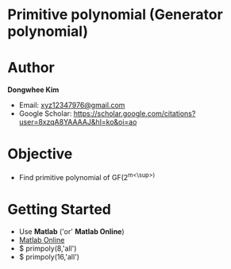 # Primitive polynomial (Generator polynomial)

# Author

**Dongwhee Kim** 

- Email: xyz12347976@gmail.com
- Google Scholar: https://scholar.google.com/citations?user=8xzqA8YAAAAJ&hl=ko&oi=ao

# Objective
- Find primitive polynomial of GF(2<sup>m<\sup>)

# Getting Started
- Use **Matlab** ('or' **Matlab Online**)
- [Matlab Online](https://www.mathworks.com/products/matlab-online.html)
- $ primpoly(8,'all')
- $ primpoly(16,'all')
